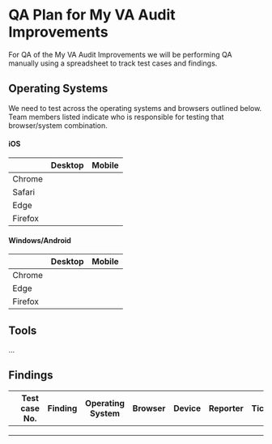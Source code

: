# QA Plan for My VA Audit Improvements
For QA of the My VA Audit Improvements we will be performing QA manually using a spreadsheet to track test cases and findings.


## Operating Systems

We need to test across the operating systems and browsers outlined below. Team members listed indicate who is responsible for testing that browser/system combination.

#### iOS
|         | Desktop | Mobile|
|---------|---------|-------|
| Chrome  |         |       |
| Safari  |         |       |
| Edge    |         |       |
| Firefox |         |       |

#### Windows/Android
|         | Desktop | Mobile|
|---------|---------|-------|
| Chrome  |         |       |
| Edge    |         |       |
| Firefox |         |       |


## Tools
...

## Findings
|         | Test case No. | Finding | Operating System| Browser | Device | Reporter | Ticket(s)|
|---------|---------|-------|---------|---------|-------|-------|-------|
| | | | |  | | | |
| | | | |  | | | |
| | | | |  | | | |
